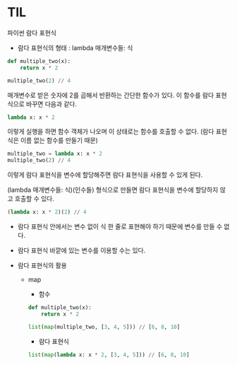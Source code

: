 

# TIL

파이썬 람다 표현식

- 람다 표현식의 형태 : lambda 매개변수들: 식

~~~python
def multiple_two(x):
    return x * 2

multiple_two(2) // 4
~~~

매개변수로 받은 숫자에 2를 곱해서 반환하는 간단한 함수가 있다. 이 함수를 람다 표현식으로 바꾸면 다음과 같다.

~~~python
lambda x: x * 2
~~~

이렇게 실행을 하면 함수 객체가 나오며 이 상태로는 함수를 호출할 수 없다. (람다 표현식은 이름 없는 함수를 만들기 때문)



~~~python
multiple_two = lambda x: x * 2
multiple_two(2) // 4
~~~

이렇게 람다 표현식을 변수에 할당해주면 람다 표현식을 사용할 수 있게 된다.



(lambda 매개변수들: 식)(인수들) 형식으로 만들면 람다 표현식을 변수에 할당하지 않고 호출할 수 있다.

~~~python
(lambda x: x * 2)(2) // 4
~~~



- 람다 표현식 안에서는 변수 없이 식 한 줄로 표현해야 하기 때문에 변수를 만들 수 없다.
- 람다 표현식 바깥에 있는 변수를 이용할 수는 있다.



- 람다 표현식의 활용

  - map

    - 함수

    ~~~python
    def multiple_two(x):
        return x * 2
    
    list(map(multiple_two, [3, 4, 5])) // [6, 8, 10]
    ~~~

    - 람다 표현식

    ~~~python
    list(map(lambda x: x * 2, [3, 4, 5])) // [6, 8, 10]
    ~~~

    